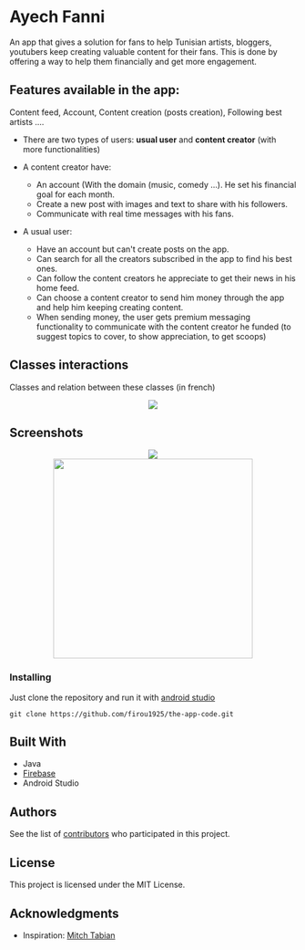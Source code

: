 # Ayech Fanni

An app that gives a solution for fans to help Tunisian artists, bloggers, youtubers keep creating valuable content for their fans. This is done by offering a way to help them financially and get more engagement.

## Features available in the app:
Content feed, Account, Content creation (posts creation), Following best artists ....

* There are two types of users: **usual user** and **content creator** (with more functionalities)
* A content creator have:
  - An account (With the domain (music, comedy ...). He set his financial goal for each month. 
  - Create a new post with images and text to share with his followers.
  - Communicate with real time messages with his fans.
  
* A usual user:
  - Have an account but can't create posts on the app.
  - Can search for all the creators subscribed in the app to find his best ones.
  - Can follow the content creators he appreciate to get their news in his home feed.
  - Can choose a content creator to send him money through the app and help him keeping creating content.
  - When sending money, the user gets premium messaging functionality to communicate with the content creator he funded (to suggest topics to cover, to show appreciation, to get scoops)

  
## Classes interactions
Classes and relation between these classes (in french)

<p align="center">
  <img src="https://i.ibb.co/FHrdZmX/Screenshot-2020-05-09-at-17-56-17.png"/>
  <br/>
</p>

## Screenshots

<p align="center">
  <img src="https://i.ibb.co/c2x0NgW/Screenshot-2020-05-09-at-18-29-35.png height="350px"/>
  <br/>
  <img src="https://i.ibb.co/gy4ddQ3/Screenshot-2020-05-09-at-18-29-45.png" height="350px"/>
  <br/>
</p>

### Installing

Just clone the repository and run it with [android studio](https://developer.android.com/studio/)

```
git clone https://github.com/firou1925/the-app-code.git
```

## Built With

* Java
* [Firebase](https://firebase.google.com/) 
* Android Studio

## Authors

See the list of [contributors](https://github.com/firou1925/the-app-code/graphs/contributors) who participated in this project.

## License

This project is licensed under the MIT License.

## Acknowledgments

* Inspiration: [Mitch Tabian](https://www.youtube.com/channel/UCoNZZLhPuuRteu02rh7bzsw)
